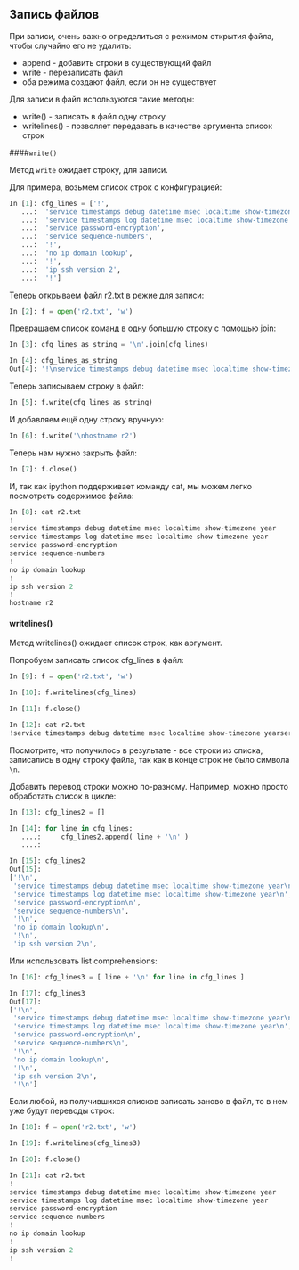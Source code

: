 ## Запись файлов

При записи, очень важно определиться с режимом открытия файла, чтобы случайно его не удалить:
* append - добавить строки в существующий файл
* write - перезаписать файл
* оба режима создают файл, если он не существует

Для записи в файл используются такие методы:
* write() - записать в файл одну строку
* writelines() - позволяет передавать в качестве аргумента список строк

####```write()```

Метод ```write``` ожидает строку, для записи.

Для примера, возьмем список строк с конфигурацией:
```python
In [1]: cfg_lines = ['!',
   ...:  'service timestamps debug datetime msec localtime show-timezone year',
   ...:  'service timestamps log datetime msec localtime show-timezone year',
   ...:  'service password-encryption',
   ...:  'service sequence-numbers',
   ...:  '!',
   ...:  'no ip domain lookup',
   ...:  '!',
   ...:  'ip ssh version 2',
   ...:  '!']
```

Теперь открываем файл r2.txt в режие для записи:
```python
In [2]: f = open('r2.txt', 'w')
```

Превращаем список команд в одну большую строку с помощью join:
```python
In [3]: cfg_lines_as_string = '\n'.join(cfg_lines)

In [4]: cfg_lines_as_string
Out[4]: '!\nservice timestamps debug datetime msec localtime show-timezone year\nservice timestamps log datetime msec localtime show-timezone year\nservice password-encryption\nservice sequence-numbers\n!\nno ip domain lookup\n!\nip ssh version 2\n!'
```

Теперь записываем строку в файл:
```python
In [5]: f.write(cfg_lines_as_string)
```

И добавляем ещё одну строку вручную:
```python
In [6]: f.write('\nhostname r2')
```

Теперь нам нужно закрыть файл:
```python
In [7]: f.close()
```

И, так как ipython поддерживает команду cat, мы можем легко посмотреть содержимое файла:
```python
In [8]: cat r2.txt
!
service timestamps debug datetime msec localtime show-timezone year
service timestamps log datetime msec localtime show-timezone year
service password-encryption
service sequence-numbers
!
no ip domain lookup
!
ip ssh version 2
!
hostname r2
```

#### writelines()

Метод writelines() ожидает список строк, как аргумент.

Попробуем записать список cfg_lines в файл:
```python
In [9]: f = open('r2.txt', 'w')

In [10]: f.writelines(cfg_lines)

In [11]: f.close()

In [12]: cat r2.txt
!service timestamps debug datetime msec localtime show-timezone yearservice timestamps log datetime msec localtime show-timezone yearservice password-encryptionservice sequence-numbers!no ip domain lookup!ip ssh version 2!
```

Посмотрите, что получилось в результате - все строки из списка, записались в одну строку файла, так как в конце строк не было символа ```\n```.

Добавить перевод строки можно по-разному.
Например, можно просто обработать список в цикле:
```python
In [13]: cfg_lines2 = []

In [14]: for line in cfg_lines:
   ....:     cfg_lines2.append( line + '\n' )
   ....:

In [15]: cfg_lines2
Out[15]:
['!\n',
 'service timestamps debug datetime msec localtime show-timezone year\n',
 'service timestamps log datetime msec localtime show-timezone year\n',
 'service password-encryption\n',
 'service sequence-numbers\n',
 '!\n',
 'no ip domain lookup\n',
 '!\n',
 'ip ssh version 2\n',
```

Или использовать list comprehensions:
```python
In [16]: cfg_lines3 = [ line + '\n' for line in cfg_lines ]

In [17]: cfg_lines3
Out[17]:
['!\n',
 'service timestamps debug datetime msec localtime show-timezone year\n',
 'service timestamps log datetime msec localtime show-timezone year\n',
 'service password-encryption\n',
 'service sequence-numbers\n',
 '!\n',
 'no ip domain lookup\n',
 '!\n',
 'ip ssh version 2\n',
 '!\n']
```

Если любой, из получившихся списков записать заново в файл, то в нем уже будут переводы строк:
```python
In [18]: f = open('r2.txt', 'w')

In [19]: f.writelines(cfg_lines3)

In [20]: f.close()

In [21]: cat r2.txt
!
service timestamps debug datetime msec localtime show-timezone year
service timestamps log datetime msec localtime show-timezone year
service password-encryption
service sequence-numbers
!
no ip domain lookup
!
ip ssh version 2
!
```
